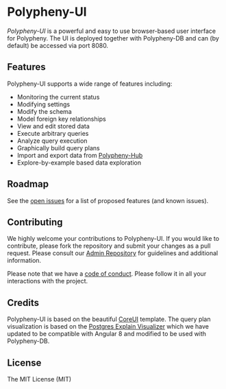 # Polypheny-UI

_Polypheny-UI_ is a powerful and easy to use browser-based user interface for Polypheny. The UI is deployed together with Polypheny-DB and can (by default) be accessed via port 8080.


## Features ##
Polypheny-UI supports a wide range of features including:

* Monitoring the current status
* Modifying settings
* Modify the schema
* Model foreign key relationships
* View and edit stored data
* Execute arbitrary queries
* Analyze query execution
* Graphically build query plans
* Import and export data from [Polypheny-Hub](https://github.com/polypheny/Polypheny-Hub)
* Explore-by-example based data exploration


## Roadmap ##
See the [open issues](https://github.com/polypheny/Polypheny-DB/labels/A-ui) for a list of proposed features (and known issues).


## Contributing ##
We highly welcome your contributions to Polypheny-UI. If you would like to contribute, please fork the repository and submit your changes as a pull request. Please consult our [Admin Repository](https://github.com/polypheny/Admin) for guidelines and additional information.

Please note that we have a [code of conduct](https://github.com/polypheny/Admin/blob/master/CODE_OF_CONDUCT.md). Please follow it in all your interactions with the project. 


## Credits ##
Polypheny-UI is based on the beautiful [CoreUI](https://coreui.io/angular/) template. The query plan visualization is based on the [Postgres Explain Visualizer](https://github.com/AlexTatiyants/pev) which we have updated to be compatible with Angular 8 and modified to be used with Polypheny-DB. 


## License ##
The MIT License (MIT)